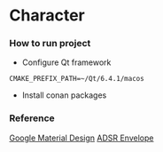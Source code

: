 # Character

### How to run project

* Configure Qt framework

```
CMAKE_PREFIX_PATH=~/Qt/6.4.1/macos
```
* Install conan packages


### Reference

[Google Material Design](https://m3.material.io/)
[ADSR Envelope](https://en.wikipedia.org/wiki/Synthesizer#ADSR_envelope)
